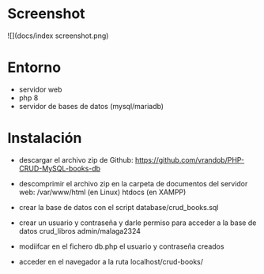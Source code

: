 # Screenshot
![](docs/index screenshot.png)

# Entorno
- servidor web
- php 8
- servidor de bases de datos (mysql/mariadb)

# Instalación
- descargar el archivo zip de Github:
    https://github.com/vrandob/PHP-CRUD-MySQL-books-db

- descomprimir el archivo zip en la carpeta de documentos del servidor web:
    /var/www/html (en Linux)
    htdocs (en XAMPP)

- crear la base de datos con el script database/crud_books.sql

- crear un usuario y contraseña y darle permiso para acceder a la base de datos crud_libros
    admin/malaga2324

- modiifcar en el fichero db.php el usuario y contraseña creados

<?php
session_start();

$conn = mysqli_connect(
  'localhost',
  'admin',
  'malaga2324',
  'php_mysql_crud'
) or die(mysqli_erro($mysqli));

?>
- acceder en el navegador a la ruta
localhost/crud-books/
